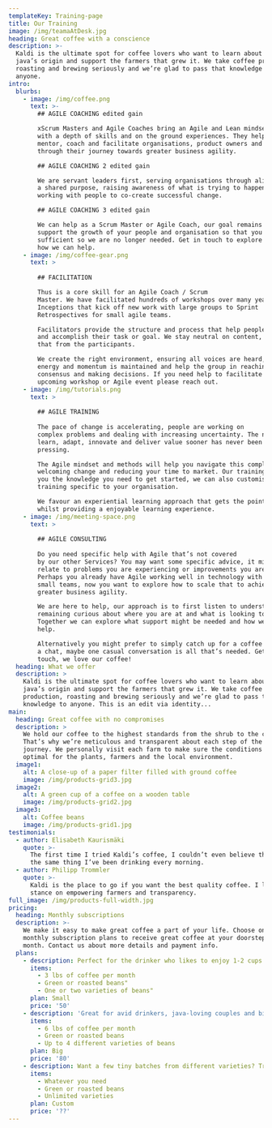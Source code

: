 ```yaml
---
templateKey: Training-page
title: Our Training
image: /img/teamaAtDesk.jpg
heading: Great coffee with a conscience
description: >-
  Kaldi is the ultimate spot for coffee lovers who want to learn about their
  java’s origin and support the farmers that grew it. We take coffee production,
  roasting and brewing seriously and we’re glad to pass that knowledge to
  anyone.
intro:
  blurbs:
    - image: /img/coffee.png
      text: >-
        ## AGILE COACHING edited gain

        xScrum Masters and Agile Coaches bring an Agile and Lean mindset coupled
        with a depth of skills and on the ground experiences. They help teach,
        mentor, coach and facilitate organisations, product owners and teams
        through their journey towards greater business agility. 

        ## AGILE COACHING 2 edited gain

        We are servant leaders first, serving organisations through aligning on
        a shared purpose, raising awareness of what is trying to happen and
        working with people to co-create successful change. 

        ## AGILE COACHING 3 edited gain

        We can help as a Scrum Master or Agile Coach, our goal remains to
        support the growth of your people and organisation so that you are self
        sufficient so we are no longer needed. Get in touch to explore further
        how we can help.
    - image: /img/coffee-gear.png
      text: >
        
        ## FACILITATION

        Thus is a core skill for an Agile Coach / Scrum
        Master. We have facilitated hundreds of workshops over many years, from
        Inceptions that kick off new work with large groups to Sprint
        Retrospectives for small agile teams.

        Facilitators provide the structure and process that help people engage
        and accomplish their task or goal. We stay neutral on content, drawing
        that from the participants.

        We create the right environment, ensuring all voices are heard, the
        energy and momentum is maintained and help the group in reaching
        consensus and making decisions. If you need help to facilitate an
        upcoming workshop or Agile event please reach out.
    - image: /img/tutorials.png
      text: >
        
        ## AGILE TRAINING 
        
        The pace of change is accelerating, people are working on
        complex problems and dealing with increasing uncertainty. The need to
        learn, adapt, innovate and deliver value sooner has never been more
        pressing.

        The Agile mindset and methods will help you navigate this complexity, 
        welcoming change and reducing your time to market. Our training gives
        you the knowledge you need to get started, we can also customise
        training specific to your organisation.

        We favour an experiential learning approach that gets the point home
        whilst providing a enjoyable learning experience.
    - image: /img/meeting-space.png
      text: >
        
        ## AGILE CONSULTING
        
        Do you need specific help with Agile that’s not covered
        by our other Services? You may want some specific advice, it might
        relate to problems you are experiencing or improvements you are seeking.
        Perhaps you already have Agile working well in technology with a few
        small teams, now you want to explore how to scale that to achieve
        greater business agility.

        We are here to help, our approach is to first listen to understand,
        remaining curious about where you are at and what is looking to happen.
        Together we can explore what support might be needed and how we can
        help.

        Alternatively you might prefer to simply catch up for a coffee and have
        a chat, maybe one casual conversation is all that’s needed. Get in
        touch, we love our coffee!
  heading: What we offer
  description: >
    Kaldi is the ultimate spot for coffee lovers who want to learn about their
    java’s origin and support the farmers that grew it. We take coffee
    production, roasting and brewing seriously and we’re glad to pass that
    knowledge to anyone. This is an edit via identity...
main:
  heading: Great coffee with no compromises
  description: >
    We hold our coffee to the highest standards from the shrub to the cup.
    That’s why we’re meticulous and transparent about each step of the coffee’s
    journey. We personally visit each farm to make sure the conditions are
    optimal for the plants, farmers and the local environment.
  image1:
    alt: A close-up of a paper filter filled with ground coffee
    image: /img/products-grid3.jpg
  image2:
    alt: A green cup of a coffee on a wooden table
    image: /img/products-grid2.jpg
  image3:
    alt: Coffee beans
    image: /img/products-grid1.jpg
testimonials:
  - author: Elisabeth Kaurismäki
    quote: >-
      The first time I tried Kaldi’s coffee, I couldn’t even believe that was
      the same thing I’ve been drinking every morning.
  - author: Philipp Trommler
    quote: >-
      Kaldi is the place to go if you want the best quality coffee. I love their
      stance on empowering farmers and transparency.
full_image: /img/products-full-width.jpg
pricing:
  heading: Monthly subscriptions
  description: >-
    We make it easy to make great coffee a part of your life. Choose one of our
    monthly subscription plans to receive great coffee at your doorstep each
    month. Contact us about more details and payment info.
  plans:
    - description: Perfect for the drinker who likes to enjoy 1-2 cups per day.
      items:
        - 3 lbs of coffee per month
        - Green or roasted beans"
        - One or two varieties of beans"
      plan: Small
      price: '50'
    - description: 'Great for avid drinkers, java-loving couples and bigger crowds'
      items:
        - 6 lbs of coffee per month
        - Green or roasted beans
        - Up to 4 different varieties of beans
      plan: Big
      price: '80'
    - description: Want a few tiny batches from different varieties? Try our custom plan
      items:
        - Whatever you need
        - Green or roasted beans
        - Unlimited varieties
      plan: Custom
      price: '??'
---
```


